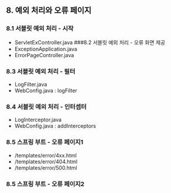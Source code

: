## 8. 예외 처리와 오류 페이지
### 8.1 서블릿 예외 처리 - 시작
- ServletExController.java
###8.2 서블릿 예외 처리 - 오류 화면 제공
- ExceptionApplication.java
- ErrorPageController.java
### 8.3 서블릿 예외 처리 - 필터
- LogFilter.java
- WebConfig.java : logFilter
### 8.4 서블릿 예외 처리 - 인터셉터
- LogInterceptor.java
- WebConfig.java : addInterceptors
### 8.5 스프링 부트 - 오류 페이지1
- /templates/error/4xx.html
- /templates/error/404.html
- /templates/error/500.html
### 8.5 스프링 부트 - 오류 페이지2
